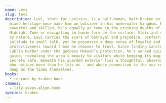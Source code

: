 ```yaml
---
name: Levi
slug: levi
description: Levi, short for Levistus, is a half-human, half-kraken exile whose
  mixed heritage once made him an outsider in his underwater kingdom. Physically
  powerful and skilled, he’s equally at home in the crushing depths of the
  Midnight Zone or navigating in human form on the surface. Stoic and reserved
  by nature, Levi carries the scars of betrayal and prejudice, preferring
  solitude to small talk, yet he possesses a deep sense of loyalty and
  protectiveness toward those he chooses to trust. Since finding sanctuary in
  Lublin Harbor under the goddess Mokosh’s protection, he’s worked quietly as a
  guide, revealing the area’s beauty to visitors while keeping its magical
  secrets safe. Beneath his guarded exterior lies a thoughtful, observant soul
  who notices more than he lets on - and whose connection to the sea runs as
  deep as the tides themselves.
books:
  - rescued-by-kraken-book
cameos:
  - lily-saves-alien-book
species: kraken
---
```

